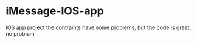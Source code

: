 # iMessage-IOS-app
IOS app project
the contraints have some problems, but the code is great, no problem
